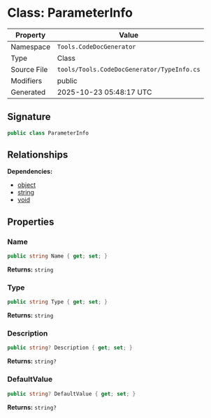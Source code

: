 # Class: ParameterInfo

| Property | Value |
|----------|-------|
| Namespace | `Tools.CodeDocGenerator` |
| Type | Class |
| Source File | `tools/Tools.CodeDocGenerator/TypeInfo.cs` |
| Modifiers | public |
| Generated | 2025-10-23 05:48:17 UTC |

## Signature

```csharp
public class ParameterInfo
```

## Relationships

**Dependencies:**
- [object](object.md)
- [string](string.md)
- [void](void.md)

## Properties

### Name

```csharp
public string Name { get; set; }
```

**Returns:** `string`

### Type

```csharp
public string Type { get; set; }
```

**Returns:** `string`

### Description

```csharp
public string? Description { get; set; }
```

**Returns:** `string?`

### DefaultValue

```csharp
public string? DefaultValue { get; set; }
```

**Returns:** `string?`

